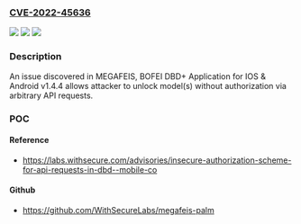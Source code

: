 ### [CVE-2022-45636](https://cve.mitre.org/cgi-bin/cvename.cgi?name=CVE-2022-45636)
![](https://img.shields.io/static/v1?label=Product&message=n%2Fa&color=blue)
![](https://img.shields.io/static/v1?label=Version&message=n%2Fa&color=blue)
![](https://img.shields.io/static/v1?label=Vulnerability&message=n%2Fa&color=brighgreen)

### Description

An issue discovered in MEGAFEIS, BOFEI DBD+ Application for IOS & Android v1.4.4 allows attacker to unlock model(s) without authorization via arbitrary API requests.

### POC

#### Reference
- https://labs.withsecure.com/advisories/insecure-authorization-scheme-for-api-requests-in-dbd--mobile-co

#### Github
- https://github.com/WithSecureLabs/megafeis-palm

